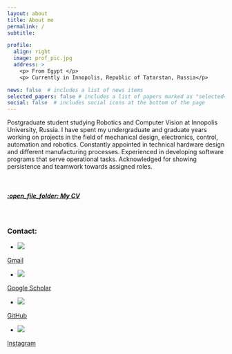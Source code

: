 ```yaml
---
layout: about
title: About me
permalink: /
subtitle: 

profile:
  align: right
  image: prof_pic.jpg
  address: >
    <p> From Egypt </p>
    <p> Currently in Innopolis, Republic of Tatarstan, Russia</p>

news: false  # includes a list of news items
selected_papers: false # includes a list of papers marked as "selected={true}"
social: false  # includes social icons at the bottom of the page
---
```


 Postgraduate student studying Robotics and Computer Vision at Innopolis University, Russia. I have spent my undergraduate and graduate years working on projects in the field of mechanical design, electronics, control, automation and robotics. Constantly appointed in technical hardware design and different manufacturing processes. Experienced in developing software programs that serve operational tasks. Acknowledged for showing persistence and teamwork towards assigned roles.

<p>&nbsp;</p>
<!-- ##### :open_file_folder: [***My Curriculum Vitae (CV)***](assets\pdf\CV_Abdelaziz_FinalVersion_I.pdf) -->
<h5><a href='assets/pdf/CV_Abdelaziz.pdf'> :open_file_folder: My CV</a></h5>
<p>&nbsp;</p>

### **Contact**:
 * <img src="https://img.icons8.com/color/48/000000/gmail-new.png"/>
 <a href='mailto:abdelazizshaarawy@gmail.com'>Gmail</a>

 
 * <img src="https://img.icons8.com/material-two-tone/48/000000/google-scholar.png"/>
 <a href='https://scholar.google.com/citations?view_op=list_works&hl=en&user=dnoquNMAAAAJ&gmla=AJsN-F4DLjP4sBNOjz-bJcY4PIL1qeqoZSDTBHaTr1B5zp-FPmepK-FZBnxNT9l2cMwiF2apLUgvCXUZsJTEg_sWDwXHWLjxpo0ahrsL10ZSKjt4kwtqomptImJOTgX2ITGbEhGA--di'>Google Scholar</a>

 * <img src="https://img.icons8.com/material-outlined/48/000000/github.png"/>
 <a href='https://github.com/zizowasfy'>GitHub</a>

 * <img src="https://img.icons8.com/fluency/48/000000/instagram-new.png"/>
 <a href='https://instagram.com/zizo_wasfy'>Instagram</a>
